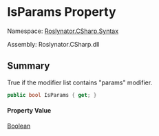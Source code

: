 # IsParams Property

Namespace: [Roslynator.CSharp.Syntax](../../README.md)

Assembly: Roslynator\.CSharp\.dll

## Summary

True if the modifier list contains "params" modifier\.

```csharp
public bool IsParams { get; }
```

#### Property Value

[Boolean](https://docs.microsoft.com/en-us/dotnet/api/system.boolean)


